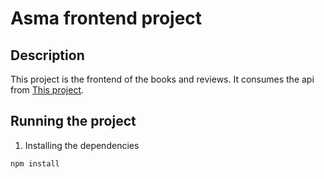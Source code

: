 # Asma frontend project

## Description

This project is the frontend of the books and reviews.
It consumes the api from [This project](https://github.com/Asmasa1588/phase-3-sinatra-react-project/tree/feature/backend).

## Running the project

1. Installing the dependencies

```
npm install
```
